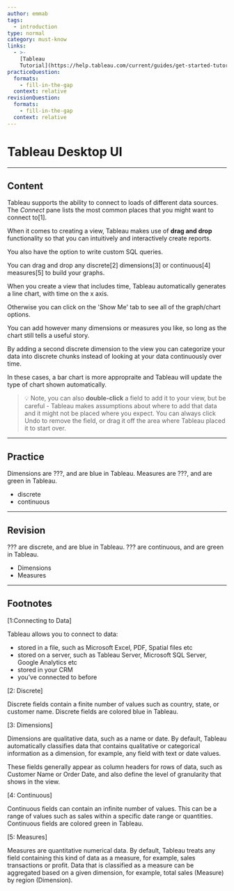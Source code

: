 ```yaml
---
author: emmab
tags:
  - introduction
type: normal
category: must-know
links:
  - >-
    [Tableau
    Tutorial](https://help.tableau.com/current/guides/get-started-tutorial/en-us/get-started-tutorial-home.htm){website}
practiceQuestion:
  formats:
    - fill-in-the-gap
  context: relative
revisionQuestion:
  formats:
    - fill-in-the-gap
  context: relative
---
```


# Tableau Desktop UI


---

## Content

Tableau supports the ability to connect to loads of different data sources. The *Connect* pane lists the most common places that you might want to connect to[1].

When it comes to creating a view, Tableau makes use of **drag and drop** functionality so that you can intuitively and interactively create reports.

You also have the option to write custom SQL queries.

You can drag and drop any discrete[2] dimensions[3] or continuous[4] measures[5] to build your graphs.

When you create a view that includes time, Tableau automatically generates a line chart, with time on the x axis.

Otherwise you can click on the 'Show Me' tab to see all of the graph/chart options. 

You can add however many dimensions or measures you like, so long as the chart still tells a useful story.

By adding a second discrete dimension to the view you can categorize your data into discrete chunks instead of looking at your data continuously over time. 

In these cases, a bar chart is more appropraite and Tableau will update the type of chart shown automatically. 

> 💡 Note, you can also **double-click** a field to add it to your view, but be careful - Tableau makes assumptions about where to add that data and it might not be placed where you expect. You can always click Undo to remove the field, or drag it off the area where Tableau placed it to start over.


---

## Practice

Dimensions are ???, and are blue in Tableau. 
Measures are ???, and are green in Tableau.

- discrete
- continuous


---

## Revision

??? are discrete, and are blue in Tableau. 
??? are continuous, and are green in Tableau.

- Dimensions
- Measures


---

## Footnotes

[1:Connecting to Data]

Tableau allows you to connect to data:

- stored in a file, such as Microsoft Excel, PDF, Spatial files etc
- stored on a server, such as Tableau Server, Microsoft SQL Server, Google Analytics etc
- stored in your CRM
- you’ve connected to before

[2: Discrete]

Discrete fields contain a finite number of values such as country, state, or customer name. Discrete fields are colored blue in Tableau.

[3: Dimensions]

Dimensions are qualitative data, such as a name or date. By default, Tableau automatically classifies data that contains qualitative or categorical information as a dimension, for example, any field with text or date values. 

These fields generally appear as column headers for rows of data, such as Customer Name or Order Date, and also define the level of granularity that shows in the view.

[4: Continuous]

Continuous fields can contain an infinite number of values. This can be a range of values such as sales within a specific date range or quantities. Continuous fields are colored green in Tableau.

[5: Measures]

Measures are quantitative numerical data. By default, Tableau treats any field containing this kind of data as a measure, for example, sales transactions or profit. Data that is classified as a measure can be aggregated based on a given dimension, for example, total sales (Measure) by region (Dimension).
